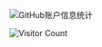 ![GitHub账户信息统计](https://github-stats.Sliverkiss.com/api?username=Sliverkiss&show_icons=true&theme=tokyonight)



![Visitor Count](https://profile-counter.glitch.me/{Sliverkiss}/count.svg)
